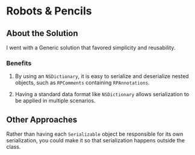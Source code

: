 Robots & Pencils
============================


## About the Solution
I went with a Generic solution that favored simplicity and reusability.

### Benefits

1. By using an `NSDictionary`, it is easy to serialize and deserialize nested objects,
such as `RPComments` containing `RPAnnotations`.

2. Having a standard data format like `NSDictionary` allows serialization to be applied
in multiple scenarios.

## Other Approaches
Rather than having each `Serializable` object be responsible for its own serialization,
you could make it so that serialization happens outside the class.
